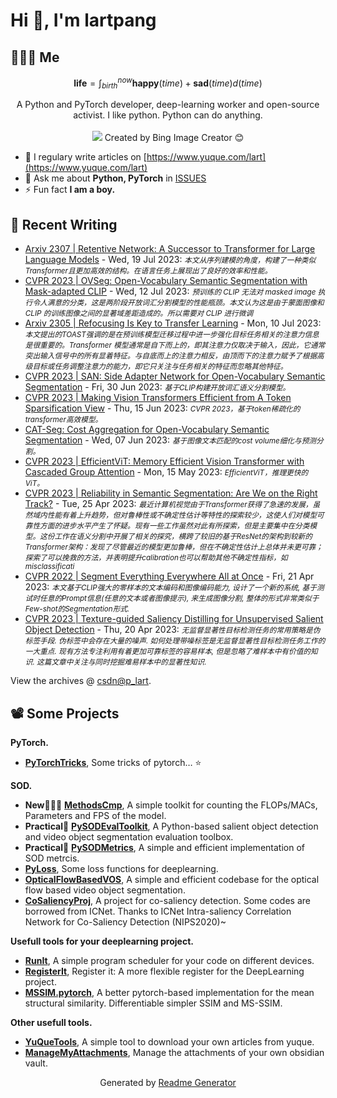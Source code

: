 # Hi 👋, I'm lartpang

## 🧑‍🤝‍🧑 Me

$$
\textbf{life} = \int_{birth}^{now} \mathbf{happy}(time) + \mathbf{sad}(time) d(time)
$$

<p align="center">
  A Python and PyTorch developer, deep-learning worker and open-source activist. I like python. Python can do anything.<br /><br />   
  <img src="https://github.com/lartpang/lartpang/assets/26847524/f040fb47-f59c-4708-aacb-7ab4e7389bc3" />  
  Created by Bing Image Creator 😊
</p>

- 📝 I regulary write articles on [https://www.yuque.com/lart](https://www.yuque.com/lart)
- 💬 Ask me about **Python, PyTorch** in [ISSUES](https://github.com/lartpang/lartpang/issues)
- ⚡ Fun fact **I am a boy.**

## 📝 Recent Writing

<!-- writing starts -->
* [Arxiv 2307 | Retentive Network: A Successor to Transformer for Large Language Models](https://blog.csdn.net/P_LarT/article/details/131816026) - Wed, 19 Jul 2023: <small>*本文从序列建模的角度，构建了一种类似Transformer且更加高效的结构。在语言任务上展现出了良好的效率和性能。*</small>
* [CVPR 2023 | OVSeg: Open-Vocabulary Semantic Segmentation with Mask-adapted CLIP](https://blog.csdn.net/P_LarT/article/details/131685814) - Wed, 12 Jul 2023: <small>*预训练的 CLIP 无法对 masked image 执行令人满意的分类，这是两阶段开放词汇分割模型的性能瓶颈。本文认为这是由于蒙面图像和 CLIP 的训练图像之间的显著域差距造成的。所以需要对 CLIP 进行微调*</small>
* [Arxiv 2305 | Refocusing Is Key to Transfer Learning](https://blog.csdn.net/P_LarT/article/details/131645601) - Mon, 10 Jul 2023: <small>*本文提出的TOAST强调的是在预训练模型迁移过程中进一步强化目标任务相关的注意力信息是很重要的。Transformer 模型通常是自下而上的，即其注意力仅取决于输入，因此，它通常突出输入信号中的所有显着特征。与自底而上的注意力相反，由顶而下的注意力赋予了根据高级目标或任务调整注意力的能力，即它只关注与任务相关的特征而忽略其他特征。*</small>
* [CVPR 2023 | SAN: Side Adapter Network for Open-Vocabulary Semantic Segmentation](https://blog.csdn.net/P_LarT/article/details/131473097) - Fri, 30 Jun 2023: <small>*基于CLIP构建开放词汇语义分割模型。*</small>
* [CVPR 2023 | Making Vision Transformers Efficient from A Token Sparsification View](https://blog.csdn.net/P_LarT/article/details/131226411) - Thu, 15 Jun 2023: <small>*CVPR 2023，基于token稀疏化的transformer高效模型。*</small>
* [CAT-Seg: Cost Aggregation for Open-Vocabulary Semantic Segmentation](https://blog.csdn.net/P_LarT/article/details/131083586) - Wed, 07 Jun 2023: <small>*基于图像文本匹配的cost volume细化与预测分割。*</small>
* [CVPR 2023 | EfficientViT: Memory Efficient Vision Transformer with Cascaded Group Attention](https://blog.csdn.net/P_LarT/article/details/130687567) - Mon, 15 May 2023: <small>*EfficientViT，推理更快的ViT。*</small>
* [CVPR 2023 | Reliability in Semantic Segmentation: Are We on the Right Track?](https://blog.csdn.net/P_LarT/article/details/130368801) - Tue, 25 Apr 2023: <small>*最近计算机视觉由于Transformer获得了急速的发展，虽然域内性能有着上升趋势，但对鲁棒性或不确定性估计等特性的探索较少，这使人们对模型可靠性方面的进步水平产生了怀疑。现有一些工作虽然对此有所探索，但是主要集中在分类模型。这份工作在语义分割中开展了相关的探究，横跨了较旧的基于ResNet的架构到较新的Transformer架构：发现了尽管最近的模型更加鲁棒，但在不确定性估计上总体并未更可靠；探索了可以挽救的方法，并表明提升calibration也可以帮助其他不确定性指标，如misclassificati*</small>
* [CVPR 2022 | Segment Everything Everywhere All at Once](https://blog.csdn.net/P_LarT/article/details/130298712) - Fri, 21 Apr 2023: <small>*本文基于CLIP强大的零样本的文本编码和图像编码能力, 设计了一个新的系统, 基于测试时任意的Prompt信息(任意的文本或者图像提示), 来生成图像分割, 整体的形式非常类似于Few-shot的Segmentation形式.*</small>
* [CVPR 2023 | Texture-guided Saliency Distilling for Unsupervised Salient Object Detection](https://blog.csdn.net/P_LarT/article/details/130269082) - Thu, 20 Apr 2023: <small>*无监督显著性目标检测任务的常用策略是伪标签手段. 伪标签中会存在大量的噪声. 如何处理带噪标签是无监督显著性目标检测任务工作的一大重点. 现有方法专注利用有着更加可靠标签的容易样本, 但是忽略了难样本中有价值的知识. 这篇文章中关注与同时挖掘难易样本中的显著性知识.*</small>
<!-- writing ends -->

View the archives @ [csdn@p_lart](https://blog.csdn.net/p_lart).

## 📽️ Some Projects

**PyTorch.**
* [**PyTorchTricks**](https://github.com/lartpang/PyTorchTricks), Some tricks of pytorch… :star:

**SOD.**
* **New:rocket::rocket::rocket:** [**MethodsCmp**](https://github.com/lartpang/MethodsCmp), A simple toolkit for counting the FLOPs/MACs, Parameters and FPS of the model.
* **Practical:wrench:** [**PySODEvalToolkit**](https://github.com/lartpang/PySODEvalToolkit), A Python-based salient object detection and video object segmentation evaluation toolbox.
* **Practical:wrench:** [**PySODMetrics**](https://github.com/lartpang/PySODMetrics), A simple and efficient implementation of SOD metrcis.
* [**PyLoss**](https://github.com/lartpang/PyLoss), Some loss functions for deeplearning.
* [**OpticalFlowBasedVOS**](https://github.com/lartpang/OpticalFlowBasedVOS), A simple and efficient codebase for the optical flow based video object segmentation.
* [**CoSaliencyProj**](https://github.com/lartpang/CoSaliencyProj), A project for co-saliency detection. Some codes are borrowed from ICNet. Thanks to ICNet Intra-saliency Correlation Network for Co-Saliency Detection (NIPS2020)~

**Usefull tools for your deeplearning project.**
* [**RunIt**](https://github.com/lartpang/RunIt), A simple program scheduler for your code on different devices.
* [**RegisterIt**](https://github.com/lartpang/RegisterIt), Register it: A more flexible register for the DeepLearning project.
* [**MSSIM.pytorch**](https://github.com/lartpang/MSSIM.pytorch), A better pytorch-based implementation for the mean structural similarity. Differentiable simpler SSIM and MS-SSIM.

**Other usefull tools.**
* [**YuQueTools**](https://github.com/lartpang/YuQueTools), A simple tool to download your own articles from yuque.
* [**ManageMyAttachments**](https://github.com/lartpang/ManageMyAttachments), Manage the attachments of your own obsidian vault.

<p align="center">Generated by <a href="https://rahuldkjain.github.io/gh-profile-readme-generator/" alt="generator">Readme Generator</a></p>
